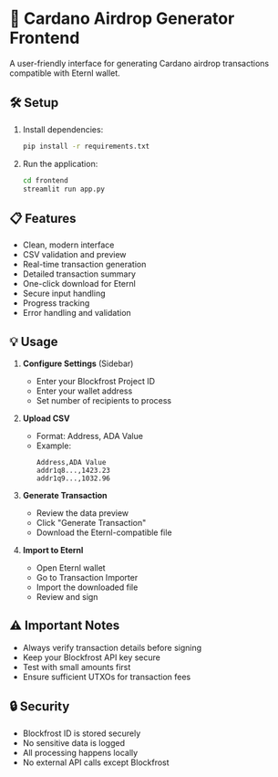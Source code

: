 # 🚀 Cardano Airdrop Generator Frontend

A user-friendly interface for generating Cardano airdrop transactions compatible with Eternl wallet.

## 🛠️ Setup

1. Install dependencies:
   ```bash
   pip install -r requirements.txt
   ```

2. Run the application:
   ```bash
   cd frontend
   streamlit run app.py
   ```

## 📋 Features

- Clean, modern interface
- CSV validation and preview
- Real-time transaction generation
- Detailed transaction summary
- One-click download for Eternl
- Secure input handling
- Progress tracking
- Error handling and validation

## 💡 Usage

1. **Configure Settings** (Sidebar)
   - Enter your Blockfrost Project ID
   - Enter your wallet address
   - Set number of recipients to process

2. **Upload CSV**
   - Format: Address, ADA Value
   - Example:
     ```csv
     Address,ADA Value
     addr1q8...,1423.23
     addr1q9...,1032.96
     ```

3. **Generate Transaction**
   - Review the data preview
   - Click "Generate Transaction"
   - Download the Eternl-compatible file

4. **Import to Eternl**
   - Open Eternl wallet
   - Go to Transaction Importer
   - Import the downloaded file
   - Review and sign

## ⚠️ Important Notes

- Always verify transaction details before signing
- Keep your Blockfrost API key secure
- Test with small amounts first
- Ensure sufficient UTXOs for transaction fees

## 🔒 Security

- Blockfrost ID is stored securely
- No sensitive data is logged
- All processing happens locally
- No external API calls except Blockfrost 